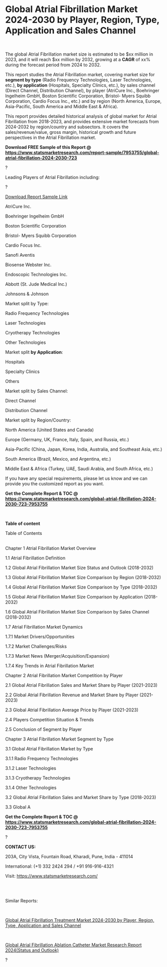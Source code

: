 <h1>Global Atrial Fibrillation Market 2024-2030 by Player, Region, Type, Application and Sales Channel</h1><br/><p>The global Atrial Fibrillation market size is estimated to be $xx million in 2023, and it will reach $xx million by 2032, growing at a <strong>CAGR</strong> of xx% during the forecast period from 2024 to 2032.</p>
 
 
 
 <p>This report studies the Atrial Fibrillation market, covering market size for <strong>segment by type</strong> (Radio Frequency Technologies, Laser Technologies, etc.), <strong>by application</strong> (Hospitals, Specialty Clinics, etc.), by sales channel (Direct Channel, Distribution Channel), by player (AtriCure Inc., Boehringer Ingelheim GmbH, Boston Scientific Corporation, Bristol- Myers Squibb Corporation, Cardio Focus Inc., etc.) and by region (North America, Europe, Asia-Pacific, South America and Middle East & Africa).</p>
 
 
 
 <p>This report provides detailed historical analysis of global market for Atrial Fibrillation from 2018-2023, and provides extensive market forecasts from 2024-2032 by region/country and subsectors. It covers the sales/revenue/value, gross margin, historical growth and future perspectives in the Atrial Fibrillation market.</p>
 
 
 
 <div><b>Download FREE Sample of this Report @ <a href="https://www.statsmarketresearch.com/download-free-sample/7953755/global-atrial-fibrillation-2024-2030-723">https://www.statsmarketresearch.com/report-sample/7953755/global-atrial-fibrillation-2024-2030-723</a></b></div>
 
 
 
 <p>? </p>
 
 
 
 <p>Leading Players of Atrial Fibrillation including:</p>
 
 
 
 <p>? </p>
 
 
 
 <p><a href="https://www.statsmarketresearch.com/download-free-sample/7953755/global-atrial-fibrillation-2024-2030-723">Download Report Sample Link</a></p>
 
 
 
 <p>AtriCure Inc.</p>
 
 
 
 <p>Boehringer Ingelheim GmbH</p>
 
 
 
 <p>Boston Scientific Corporation</p>
 
 
 
 <p>Bristol- Myers Squibb Corporation</p>
 
 
 
 <p>Cardio Focus Inc.</p>
 
 
 
 <p>Sanofi Aventis</p>
 
 
 
 <p>Biosense Webster Inc.</p>
 
 
 
 <p>Endoscopic Technologies Inc.</p>
 
 
 
 <p>Abbott (St. Jude Medical Inc.)</p>
 
 
 
 <p>Johnsons & Johnson</p>
 
 
 
 <p>Market split by Type:</p>
 
 
 
 <p>Radio Frequency Technologies</p>
 
 
 
 <p>Laser Technologies</p>
 
 
 
 <p>Cryotherapy Technologies</p>
 
 
 
 <p>Other Technologies</p>
 
 
 
 <p>Market split <strong>by Application</strong>:</p>
 
 
 
 <p>Hospitals</p>
 
 
 
 <p>Specialty Clinics</p>
 
 
 
 <p>Others</p>
 
 
 
 <p>Market split by Sales Channel:</p>
 
 
 
 <p>Direct Channel</p>
 
 
 
 <p>Distribution Channel</p>
 
 
 
 <p>Market split by Region/Country:</p>
 
 
 
 <p>North America (United States and Canada)</p>
 
 
 
 <p>Europe (Germany, UK, France, Italy, Spain, and Russia, etc.)</p>
 
 
 
 <p>Asia-Pacific (China, Japan, Korea, India, Australia, and Southeast Asia, etc.)</p>
 
 
 
 <p>South America (Brazil, Mexico, and Argentina, etc.)</p>
 
 
 
 <p>Middle East & Africa (Turkey, UAE, Saudi Arabia, and South Africa, etc.)</p>
 
 
 
 <p>If you have any special requirements, please let us know and we can provide you the customized report as you want.</p>
 
 
 
 <div><b>Get the Complete Report & TOC @ <a href="https://www.statsmarketresearch.com/global-atrial-fibrillation-2024-2030-723-7953755">https://www.statsmarketresearch.com/global-atrial-fibrillation-2024-2030-723-7953755</a></b></div>
 
 
 
 <p><br />
 
 <b>Table of content</b></p>
 
 
 
 <p>Table of Contents<br />
 
 <br />
 
 Chapter 1 Atrial Fibrillation Market Overview<br />
 
 1.1 Atrial Fibrillation Definition<br />
 
 1.2 Global Atrial Fibrillation Market Size Status and Outlook (2018-2032)<br />
 
 1.3 Global Atrial Fibrillation Market Size Comparison by Region (2018-2032)<br />
 
 1.4 Global Atrial Fibrillation Market Size Comparison by Type (2018-2032)<br />
 
 1.5 Global Atrial Fibrillation Market Size Comparison by Application (2018-2032)<br />
 
 1.6 Global Atrial Fibrillation Market Size Comparison by Sales Channel (2018-2032)<br />
 
 1.7 Atrial Fibrillation Market Dynamics<br />
 
 1.7.1 Market Drivers/Opportunities<br />
 
 1.7.2 Market Challenges/Risks<br />
 
 1.7.3 Market News (Merger/Acquisition/Expansion)<br />
 
 1.7.4 Key Trends in Atrial Fibrillation Market<br />
 
 Chapter 2 Atrial Fibrillation Market Competition by Player<br />
 
 2.1 Global Atrial Fibrillation Sales and Market Share by Player (2021-2023)<br />
 
 2.2 Global Atrial Fibrillation Revenue and Market Share by Player (2021-2023)<br />
 
 2.3 Global Atrial Fibrillation Average Price by Player (2021-2023)<br />
 
 2.4 Players Competition Situation & Trends<br />
 
 2.5 Conclusion of Segment by Player<br />
 
 Chapter 3 Atrial Fibrillation Market Segment by Type<br />
 
 3.1 Global Atrial Fibrillation Market by Type<br />
 
 3.1.1 Radio Frequency Technologies<br />
 
 3.1.2 Laser Technologies<br />
 
 3.1.3 Cryotherapy Technologies<br />
 
 3.1.4 Other Technologies<br />
 
 3.2 Global Atrial Fibrillation Sales and Market Share by Type (2018-2023)<br />
 
 3.3 Global A</p>
 
 
 
 <div><b>Get the Complete Report & TOC @ <a href="https://www.statsmarketresearch.com/global-atrial-fibrillation-2024-2030-723-7953755">https://www.statsmarketresearch.com/global-atrial-fibrillation-2024-2030-723-7953755</a></b></div>
 
 
 
 <p>? </p>
 
 
 
 <p><b>CONTACT US:</b><br />
 
 203A, City Vista, Fountain Road, Kharadi, Pune, India - 411014<br />
 
 International: (+1) 332 2424 294 / +91 916-916-4321<br />
 
 Visit: <a href="https://www.statsmarketresearch.com/">https://www.statsmarketresearch.com/</a><br />
 
 <br />
 
 <br />
 
 Similar Reports:<br />
 
 <br />
 
 <a href="https://www.statsmarketresearch.com/global-atrial-fibrillation-treatment-2024-2030-632-7953756">Global Atrial Fibrillation Treatment Market 2024-2030 by Player, Region, Type, Application and Sales Channel</a><br />
 
 <br />
 
 <a href="https://www.statsmarketresearch.com/global-atrial-fibrillation-ablation-catheter-2024-660-7914256">Global Atrial Fibrillation Ablation Catheter Market Research Report 2024(Status and Outlook)</a><br />
 
 ? </p>